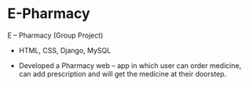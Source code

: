 # E-Pharmacy
E – Pharmacy (Group Project)
- HTML, CSS, Django, MySQL

-	Developed a Pharmacy web – app in which user can order medicine, can add prescription and will get the   medicine at their doorstep.

